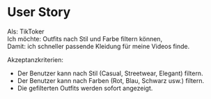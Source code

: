 # User Story 

Als: TikToker  
Ich möchte: Outfits nach Stil und Farbe filtern können,  
Damit: ich schneller passende Kleidung für meine Videos finde.

Akzeptanzkriterien:
- Der Benutzer kann nach Stil (Casual, Streetwear, Elegant) filtern.  
- Der Benutzer kann nach Farben (Rot, Blau, Schwarz usw.) filtern.  
- Die gefilterten Outfits werden sofort angezeigt.


